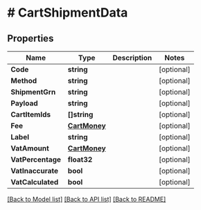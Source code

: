 # # CartShipmentData


## Properties 


Name | Type | Description | Notes
------------ | ------------- | ------------- | -------------
**Code**| **string** |   | [optional]
**Method**| **string** |   | [optional]
**ShipmentGrn**| **string** |   | [optional]
**Payload**| **string** |   | [optional]
**CartItemIds**| **[]string** |   | [optional]
**Fee**| [**CartMoney**](CartMoney.md) |   | [optional]
**Label**| **string** |   | [optional]
**VatAmount**| [**CartMoney**](CartMoney.md) |   | [optional]
**VatPercentage**| **float32** |   | [optional]
**VatInaccurate**| **bool** |   | [optional]
**VatCalculated**| **bool** |   | [optional]


[[Back to Model list]](../../README.md#models) [[Back to API list]](../../README.md#endpoints) [[Back to README]](../../README.md)

